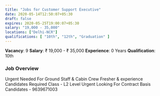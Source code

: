 ```yaml
---
title: "Jobs for Customer Support Executive"
date: 2020-05-14T12:50:07+05:30
draft: false
expires: 2020-05-25T19:00:07+05:30
salary: "19,000 - 35,000"
locations: ["Delhi-NCR"]
qualifications: [ "10th", "12th", "Graduation" ]
---
```


**Vacancy**: 9
**Salary**:  ₹ 19,000 - ₹ 35,000
**Experience**: 0 Years
**Qualification**: 10th

### Job Overview
Urgent Needed For Ground Staff & Cabin Crew 
Fresher & experience Candidates Required 
Class - L2 Level 
Urgent Looking For Contract Basis Candidates - 9639671003 